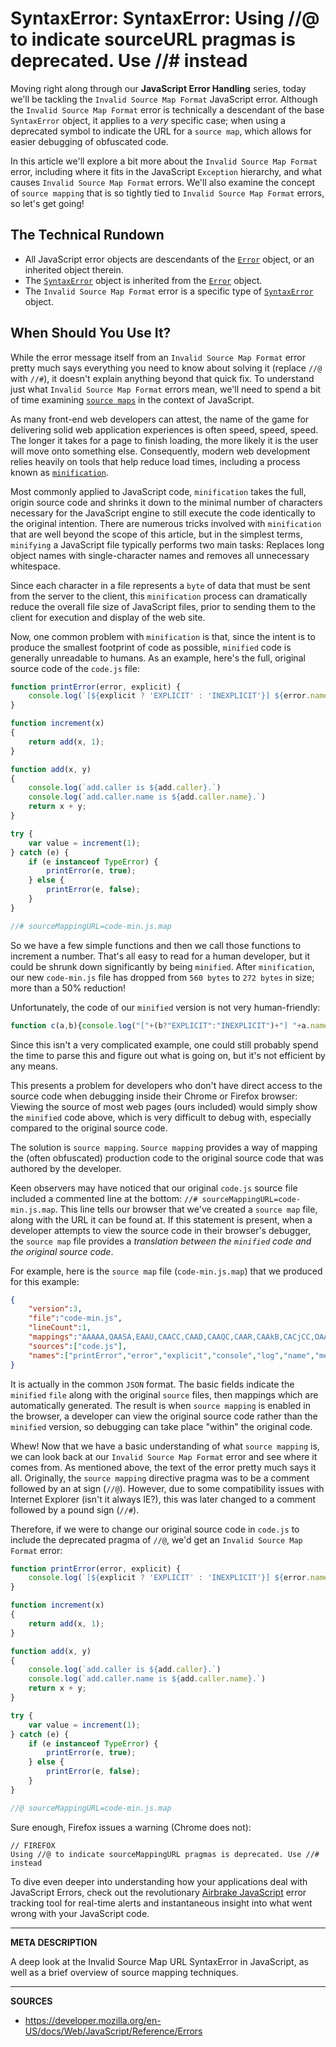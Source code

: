 # SyntaxError: SyntaxError: Using //@ to indicate sourceURL pragmas is deprecated. Use //# instead

Moving right along through our __JavaScript Error Handling__ series, today we'll be tackling the `Invalid Source Map Format` JavaScript error.  Although the `Invalid Source Map Format` error is technically a descendant of the base `SyntaxError` object, it applies to a _very_ specific case; when using a deprecated symbol to indicate the URL for a `source map`, which allows for easier debugging of obfuscated code.

In this article we'll explore a bit more about the `Invalid Source Map Format` error, including where it fits in the JavaScript `Exception` hierarchy, and what causes `Invalid Source Map Format` errors.  We'll also examine the concept of `source mapping` that is so tightly tied to `Invalid Source Map Format` errors, so let's get going!

## The Technical Rundown

- All JavaScript error objects are descendants of the [`Error`](https://airbrake.io/blog/javascript-error-handling/javascript-error-hierarchy) object, or an inherited object therein.
- The [`SyntaxError`](https://developer.mozilla.org/en-US/docs/Web/JavaScript/Reference/Global_Objects/SyntaxError) object is inherited from the [`Error`](https://airbrake.io/blog/javascript-error-handling/javascript-error-hierarchy) object.
- The `Invalid Source Map Format` error is a specific type of [`SyntaxError`](https://developer.mozilla.org/en-US/docs/Web/JavaScript/Reference/Global_Objects/SyntaxError) object.

## When Should You Use It?

While the error message itself from an `Invalid Source Map Format` error pretty much says everything you need to know about solving it (replace `//@` with `//#`), it doesn't explain anything beyond that quick fix.  To understand just what `Invalid Source Map Format` errors mean, we'll need to spend a bit of time examining [`source maps`](https://github.com/ryanseddon/source-map/wiki/Source-maps%3A-languages,-tools-and-other-info) in the context of JavaScript.

As many front-end web developers can attest, the name of the game for delivering solid web application experiences is often speed, speed, speed.  The longer it takes for a page to finish loading, the more likely it is the user will move onto something else.  Consequently, modern web development relies heavily on tools that help reduce load times, including a process known as [`minification`](https://en.wikipedia.org/wiki/Minification_(programming)).

Most commonly applied to JavaScript code, `minification` takes the full, origin source code and shrinks it down to the minimal number of characters necessary for the JavaScript engine to still execute the code identically to the original intention.  There are numerous tricks involved with `minification` that are well beyond the scope of this article, but in the simplest terms, `minifying` a JavaScript file typically performs two main tasks: Replaces long object names with single-character names and removes all unnecessary whitespace.

Since each character in a file represents a `byte` of data that must be sent from the server to the client, this `minification` process can dramatically reduce the overall file size of JavaScript files, prior to sending them to the client for execution and display of the web site.

Now, one common problem with `minification` is that, since the intent is to produce the smallest footprint of code as possible, `minified` code is generally unreadable to humans.  As an example, here's the full, original source code of the `code.js` file:

```js
function printError(error, explicit) {
    console.log(`[${explicit ? 'EXPLICIT' : 'INEXPLICIT'}] ${error.name}: ${error.message}`);
}

function increment(x)
{
    return add(x, 1);
}

function add(x, y)
{
    console.log(`add.caller is ${add.caller}.`)
    console.log(`add.caller.name is ${add.caller.name}.`)
    return x + y;
}

try {
    var value = increment(1);
} catch (e) {
    if (e instanceof TypeError) {
        printError(e, true);
    } else {
        printError(e, false);
    }
}

//# sourceMappingURL=code-min.js.map
```

So we have a few simple functions and then we call those functions to increment a number.  That's all easy to read for a human developer, but it could be shrunk down significantly by being `minified`.  After `minification`, our new `code-min.js` file has dropped from `560 bytes` to `272 bytes` in size; more than a 50% reduction!

Unfortunately, the code of our `minified` version is not very human-friendly:

```js
function c(a,b){console.log("["+(b?"EXPLICIT":"INEXPLICIT")+"] "+a.name+": "+a.message)}function d(a,b){console.log("add.caller is "+d.caller+".");console.log("add.caller.name is "+d.caller.name+".");return a+b}try{d(1,1)}catch(a){a instanceof TypeError?c(a,!0):c(a,!1)};
```

Since this isn't a very complicated example, one could still probably spend the time to parse this and figure out what is going on, but it's not efficient by any means.

This presents a problem for developers who don't have direct access to the source code when debugging inside their Chrome or Firefox browser: Viewing the source of most web pages (ours included) would simply show the `minified` code above, which is very difficult to debug with, especially compared to the original source code.

The solution is `source mapping`.  `Source mapping` provides a way of mapping the (often obfuscated) production code to the original source code that was authored by the developer.  

Keen observers may have noticed that our original `code.js` source file included a commented line at the bottom: `//# sourceMappingURL=code-min.js.map`.  This line tells our browser that we've created a `source map` file, along with the URL it can be found at.  If this statement is present, when a developer attempts to view the source code in their browser's debugger, the `source map` file provides a _translation between the `minified` code and the original source code_.

For example, here is the `source map` file (`code-min.js.map`) that we produced for this example:

```json
{
    "version":3,
    "file":"code-min.js",
    "lineCount":1,
    "mappings":"AAAAA,QAASA,EAAU,CAACC,CAAD,CAAQC,CAAR,CAAkB,CACjCC,OAAAC,IAAA,CAAY,GAAZ,EAAgBF,CAAA,CAAW,UAAX,CAAwB,YAAxC,EAAoD,IAApD,CAAyDD,CAAAI,KAAzD,CAAmE,IAAnE,CAAwEJ,CAAAK,QAAxE,CADiC,CASrCC,QAASA,EAAG,CAACC,CAAD,CAAIC,CAAJ,CACZ,CACIN,OAAAC,IAAA,CAAY,gBAAZ,CAA6BG,CAAAG,OAA7B,CAAuC,GAAvC,CACAP,QAAAC,IAAA,CAAY,qBAAZ,CAAkCG,CAAAG,OAAAL,KAAlC,CAAiD,GAAjD,CACA,OAAOG,EAAP,CAAWC,CAHf,CAMA,GAAI,CAVOF,CAAA,CAWeC,CAXf,CAAO,CAAP,CAUP,CAEF,MAAOG,CAAP,CAAU,CACJA,CAAJ,WAAiBC,UAAjB,CACIZ,CAAA,CAAWW,CAAX,CAAc,CAAA,CAAd,CADJ,CAGIX,CAAA,CAAWW,CAAX,CAAc,CAAA,CAAd,CAJI;",
    "sources":["code.js"],
    "names":["printError","error","explicit","console","log","name","message","add","x","y","caller","e","TypeError"]
}
```

It is actually in the common `JSON` format.  The basic fields indicate the `minified` `file` along with the original `source` files, then mappings which are automatically generated.  The result is when `source mapping` is enabled in the browser, a developer can view the original source code rather than the `minified` version, so debugging can take place "within" the original code.

Whew!  Now that we have a basic understanding of what `source mapping` is, we can look back at our `Invalid Source Map Format` error and see where it comes from.  As mentioned above, the text of the error pretty much says it all.  Originally, the `source mapping` directive pragma was to be a comment followed by an at sign (`//@`).  However, due to some compatibility issues with Internet Explorer (isn't it always IE?), this was later changed to a comment followed by a pound sign (`//#`).

Therefore, if we were to change our original source code in `code.js` to include the deprecated pragma of `//@`, we'd get an `Invalid Source Map Format` error:

```js
function printError(error, explicit) {
    console.log(`[${explicit ? 'EXPLICIT' : 'INEXPLICIT'}] ${error.name}: ${error.message}`);
}

function increment(x)
{
    return add(x, 1);
}

function add(x, y)
{
    console.log(`add.caller is ${add.caller}.`)
    console.log(`add.caller.name is ${add.caller.name}.`)
    return x + y;
}

try {
    var value = increment(1);
} catch (e) {
    if (e instanceof TypeError) {
        printError(e, true);
    } else {
        printError(e, false);
    }
}

//@ sourceMappingURL=code-min.js.map
```

Sure enough, Firefox issues a warning (Chrome does not):

```
// FIREFOX
Using //@ to indicate sourceMappingURL pragmas is deprecated. Use //# instead
```

To dive even deeper into understanding how your applications deal with JavaScript Errors, check out the revolutionary <a class="js-cta-utm" href="https://airbrake.io/languages/javascript_exception_handler?utm_source=blog&amp;utm_medium=end-post&amp;utm_campaign=airbrake-js">Airbrake JavaScript</a> error tracking tool for real-time alerts and instantaneous insight into what went wrong with your JavaScript code.

---

__META DESCRIPTION__

A deep look at the Invalid Source Map URL SyntaxError in JavaScript, as well as a brief overview of source mapping techniques.

---

__SOURCES__

- https://developer.mozilla.org/en-US/docs/Web/JavaScript/Reference/Errors
